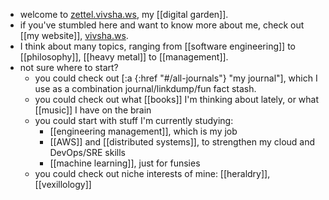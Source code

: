 - welcome to [zettel.vivsha.ws](https://zettel.vivsha.ws), my [[digital garden]].
- if you've stumbled here and want to know more about me, check out [[my website]], [vivsha.ws](https://vivsha.ws).
- I think about many topics, ranging from [[software engineering]] to [[philosophy]], [[heavy metal]] to [[management]].
- not sure where to start?
	- you could check out [:a {:href "#/all-journals"} "my journal"], which I use as a combination journal/linkdump/fun fact stash.
	- you could check out what [[books]] I'm thinking about lately, or what [[music]] I have on the brain
	- you could start with stuff I'm currently studying:
		- [[engineering management]], which is my job
		- [[AWS]] and [[distributed systems]], to strengthen my cloud and DevOps/SRE skills
		- [[machine learning]], just for funsies
	- you could check out niche interests of mine: [[heraldry]], [[vexillology]]